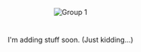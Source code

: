 <div align="center">
   
  ![Group   1](https://github.com/hello-n-bye/telf/assets/159689944/47798285-9e7f-430b-b286-b9c3d84a277a)

</div>

#

<div align="center">
  I'm adding stuff soon. (Just kidding...)
</div>

